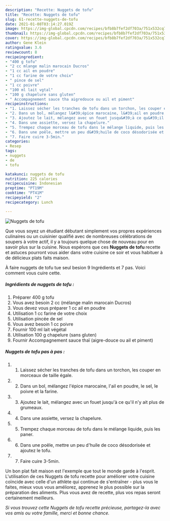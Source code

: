 ```yaml
---
description: "Recette: Nuggets de tofu"
title: "Recette: Nuggets de tofu"
slug: 61-recette-nuggets-de-tofu
date: 2021-01-08T03:14:27.019Z
image: https://img-global.cpcdn.com/recipes/bfb8b7fef2df703a/751x532cq70/nuggets-de-tofu-photo-principale-de-la-recette.jpg
thumbnail: https://img-global.cpcdn.com/recipes/bfb8b7fef2df703a/751x532cq70/nuggets-de-tofu-photo-principale-de-la-recette.jpg
cover: https://img-global.cpcdn.com/recipes/bfb8b7fef2df703a/751x532cq70/nuggets-de-tofu-photo-principale-de-la-recette.jpg
author: Gene Klein
ratingvalue: 3.6
reviewcount: 8
recipeingredient:
- "400 g tofu"
- "2 cc mlange malin marocain Ducros"
- "1 cc ail en poudre"
- "1 cc farine de votre choix"
- " pince de sel"
- "1 cc poivre"
- "100 ml lait vgtal"
- "100 g chapelure sans gluten"
- " Accompagnement sauce tha aigredouce ou ail et piment"
recipeinstructions:
- "1. Laissez sécher les tranches de tofu dans un torchon, les couper en morceaux de taille égale."
- "2. Dans un bol, mélangez l&#39;épice marocaine, l&#39;ail en poudre, le sel, le poivre et la farine."
- "3. Ajoutez le lait, mélangez avec un fouet jusqu&#39;à ce qu&#39;il n&#39;y ait plus de grumeaux."
- "4. Dans une assiette, versez la chapelure."
- "5. Trempez chaque morceau de tofu dans le mélange liquide, puis les paner."
- "6. Dans une poêle, mettre un peu d&#39;huile de coco désodorisée et ajoutez le tofu."
- "7. Faire cuire 3-5min."
categories:
- Resep
tags:
- nuggets
- de
- tofu

katakunci: nuggets de tofu 
nutrition: 225 calories
recipecuisine: Indonesian
preptime: "PT19M"
cooktime: "PT41M"
recipeyield: "2"
recipecategory: Lunch

---
```



![Nuggets de tofu](https://img-global.cpcdn.com/recipes/bfb8b7fef2df703a/751x532cq70/nuggets-de-tofu-photo-principale-de-la-recette.jpg)

Que vous soyez un étudiant débutant simplement vos propres expériences culinaires ou un cuisinier qualifié avec de nombreuses célébrations de soupers à votre actif, il y a toujours quelque chose de nouveau pour en savoir plus sur la cuisine. Nous espérons que ces <strong> Nuggets de tofu </strong> recette et astuces pourront vous aider dans votre cuisine ce soir et vous habituer à de délicieux plats faits maison.

<!--inarticleads1-->

À faire nuggets de tofu tue seul besion 9 Ingrédients et 7 pas. Voici comment vous cuire cette.

##### Ingrédients de nuggets de tofu :

1. Préparer 400 g tofu
1. Vous avez besoin 2 cc (mélange malin marocain Ducros)
1. Vous devez vous préparer 1 cc ail en poudre
1. Utilisation 1 cc farine de votre choix
1. Utilisation  pincée de sel
1. Vous avez besoin 1 cc poivre
1. Fournir 100 ml lait végétal
1. Utilisation 100 g chapelure (sans gluten)
1. Fournir  Accompagnement sauce thaï (aigre-douce ou ail et piment)




<!--inarticleads2-->

##### Nuggets de tofu pas à pas :

1. 1. Laissez sécher les tranches de tofu dans un torchon, les couper en morceaux de taille égale.
1. 2. Dans un bol, mélangez l&#39;épice marocaine, l&#39;ail en poudre, le sel, le poivre et la farine.
1. 3. Ajoutez le lait, mélangez avec un fouet jusqu&#39;à ce qu&#39;il n&#39;y ait plus de grumeaux.
1. 4. Dans une assiette, versez la chapelure.
1. 5. Trempez chaque morceau de tofu dans le mélange liquide, puis les paner.
1. 6. Dans une poêle, mettre un peu d&#39;huile de coco désodorisée et ajoutez le tofu.
1. 7. Faire cuire 3-5min.




<!--inarticleads1-->

<p>
Un bon plat fait maison est l'exemple que tout le monde garde à l'esprit. L'utilisation de ces Nuggets de tofu recette pour améliorer votre cuisine coïncide avec celle d'un athlète qui continue de s'entraîner - plus vous le faites, mieux vous vous améliorez, apprenez le plus possible sur la préparation des aliments. Plus vous avez de recette, plus vos repas seront certainement meilleurs.
</p>

<p>
<i>Si vous trouvez cette Nuggets de tofu recette précieuse, partagez-la avec vos amis ou votre famille, merci et bonne chance.</i>
</p>
